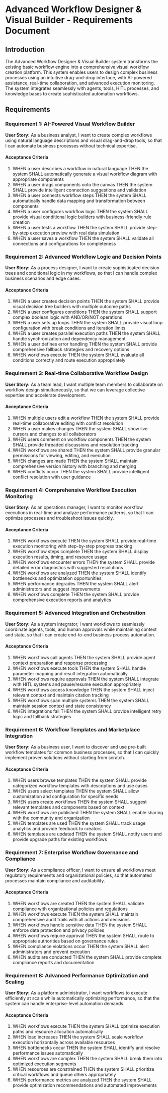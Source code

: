 # Advanced Workflow Designer & Visual Builder - Requirements Document

## Introduction

The Advanced Workflow Designer & Visual Builder system transforms the existing basic workflow engine into a comprehensive visual workflow creation platform. This system enables users to design complex business processes using an intuitive drag-and-drop interface, with AI-powered assistance, real-time collaboration, and advanced execution monitoring. The system integrates seamlessly with agents, tools, HITL processes, and knowledge bases to create sophisticated automation workflows.

## Requirements

### Requirement 1: AI-Powered Visual Workflow Builder

**User Story:** As a business analyst, I want to create complex workflows using natural language descriptions and visual drag-and-drop tools, so that I can automate business processes without technical expertise.

#### Acceptance Criteria

1. WHEN a user describes a workflow in natural language THEN the system SHALL automatically generate a visual workflow diagram with appropriate components
2. WHEN a user drags components onto the canvas THEN the system SHALL provide intelligent connection suggestions and validation
3. WHEN a user connects workflow steps THEN the system SHALL automatically handle data mapping and transformation between components
4. WHEN a user configures workflow logic THEN the system SHALL provide visual conditional logic builders with business-friendly rule creation
5. WHEN a user tests a workflow THEN the system SHALL provide step-by-step execution preview with real data simulation
6. WHEN a user saves a workflow THEN the system SHALL validate all connections and configurations for completeness

### Requirement 2: Advanced Workflow Logic and Decision Points

**User Story:** As a process designer, I want to create sophisticated decision trees and conditional logic in my workflows, so that I can handle complex business scenarios and edge cases.

#### Acceptance Criteria

1. WHEN a user creates decision points THEN the system SHALL provide visual decision tree builders with multiple outcome paths
2. WHEN a user configures conditions THEN the system SHALL support complex boolean logic with AND/OR/NOT operations
3. WHEN a user sets up loops THEN the system SHALL provide visual loop configuration with break conditions and iteration limits
4. WHEN a user creates parallel execution paths THEN the system SHALL handle synchronization and dependency management
5. WHEN a user defines error handling THEN the system SHALL provide comprehensive fallback strategies and recovery options
6. WHEN workflows execute THEN the system SHALL evaluate all conditions correctly and route execution appropriately

### Requirement 3: Real-time Collaborative Workflow Design

**User Story:** As a team lead, I want multiple team members to collaborate on workflow design simultaneously, so that we can leverage collective expertise and accelerate development.

#### Acceptance Criteria

1. WHEN multiple users edit a workflow THEN the system SHALL provide real-time collaborative editing with conflict resolution
2. WHEN a user makes changes THEN the system SHALL show live cursors and changes to all collaborators
3. WHEN users comment on workflow components THEN the system SHALL provide threaded discussions and resolution tracking
4. WHEN workflows are shared THEN the system SHALL provide granular permissions for viewing, editing, and execution
5. WHEN changes are made THEN the system SHALL maintain comprehensive version history with branching and merging
6. WHEN conflicts occur THEN the system SHALL provide intelligent conflict resolution with user guidance

### Requirement 4: Comprehensive Workflow Execution Monitoring

**User Story:** As an operations manager, I want to monitor workflow executions in real-time and analyze performance patterns, so that I can optimize processes and troubleshoot issues quickly.

#### Acceptance Criteria

1. WHEN workflows execute THEN the system SHALL provide real-time execution monitoring with step-by-step progress tracking
2. WHEN workflow steps complete THEN the system SHALL display execution results, timing, and resource usage
3. WHEN workflows encounter errors THEN the system SHALL provide detailed error diagnostics with suggested resolutions
4. WHEN workflows are analyzed THEN the system SHALL identify bottlenecks and optimization opportunities
5. WHEN performance degrades THEN the system SHALL alert administrators and suggest improvements
6. WHEN workflows complete THEN the system SHALL provide comprehensive execution reports and analytics

### Requirement 5: Advanced Integration and Orchestration

**User Story:** As a system integrator, I want workflows to seamlessly coordinate agents, tools, and human approvals while maintaining context and state, so that I can create end-to-end business process automation.

#### Acceptance Criteria

1. WHEN workflows call agents THEN the system SHALL provide agent context preparation and response processing
2. WHEN workflows execute tools THEN the system SHALL handle parameter mapping and result integration automatically
3. WHEN workflows require approvals THEN the system SHALL integrate with HITL systems and pause/resume execution appropriately
4. WHEN workflows access knowledge THEN the system SHALL inject relevant context and maintain citation tracking
5. WHEN workflows span multiple systems THEN the system SHALL maintain session context and state consistency
6. WHEN integrations fail THEN the system SHALL provide intelligent retry logic and fallback strategies

### Requirement 6: Workflow Templates and Marketplace Integration

**User Story:** As a business user, I want to discover and use pre-built workflow templates for common business processes, so that I can quickly implement proven solutions without starting from scratch.

#### Acceptance Criteria

1. WHEN users browse templates THEN the system SHALL provide categorized workflow templates with descriptions and use cases
2. WHEN users select templates THEN the system SHALL allow customization and configuration for specific needs
3. WHEN users create workflows THEN the system SHALL suggest relevant templates and components based on context
4. WHEN workflows are published THEN the system SHALL enable sharing with the community and organization
5. WHEN templates are used THEN the system SHALL track usage analytics and provide feedback to creators
6. WHEN templates are updated THEN the system SHALL notify users and provide upgrade paths for existing workflows

### Requirement 7: Enterprise Workflow Governance and Compliance

**User Story:** As a compliance officer, I want to ensure all workflows meet regulatory requirements and organizational policies, so that automated processes maintain compliance and auditability.

#### Acceptance Criteria

1. WHEN workflows are created THEN the system SHALL validate compliance with organizational policies and regulations
2. WHEN workflows execute THEN the system SHALL maintain comprehensive audit trails with all actions and decisions
3. WHEN workflows handle sensitive data THEN the system SHALL enforce data protection and privacy policies
4. WHEN workflows require approval THEN the system SHALL route to appropriate authorities based on governance rules
5. WHEN compliance violations occur THEN the system SHALL alert administrators and prevent execution
6. WHEN audits are conducted THEN the system SHALL provide complete compliance reports and documentation

### Requirement 8: Advanced Performance Optimization and Scaling

**User Story:** As a platform administrator, I want workflows to execute efficiently at scale while automatically optimizing performance, so that the system can handle enterprise-level automation demands.

#### Acceptance Criteria

1. WHEN workflows execute THEN the system SHALL optimize execution paths and resource allocation automatically
2. WHEN load increases THEN the system SHALL scale workflow execution horizontally across available resources
3. WHEN bottlenecks occur THEN the system SHALL identify and resolve performance issues automatically
4. WHEN workflows are complex THEN the system SHALL break them into optimized execution segments
5. WHEN resources are constrained THEN the system SHALL prioritize critical workflows and queue others appropriately
6. WHEN performance metrics are analyzed THEN the system SHALL provide optimization recommendations and automated improvements
